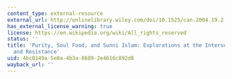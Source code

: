```yaml
---
content_type: external-resource
external_url: http://onlinelibrary.wiley.com/doi/10.1525/can.2004.19.2.226/abstract
has_external_license_warning: true
license: https://en.wikipedia.org/wiki/All_rights_reserved
status: ''
title: 'Purity, Soul Food, and Sunni Islam: Explorations at the Intersection of Consumption
  and Resistance'
uid: 4bc8149a-5e0a-4b3a-8689-2e4616c892d8
wayback_url: ''
---
```

